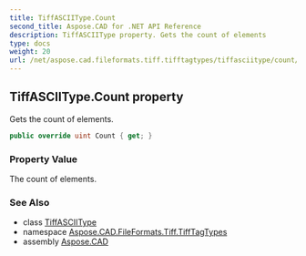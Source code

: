 ```yaml
---
title: TiffASCIIType.Count
second_title: Aspose.CAD for .NET API Reference
description: TiffASCIIType property. Gets the count of elements
type: docs
weight: 20
url: /net/aspose.cad.fileformats.tiff.tifftagtypes/tiffasciitype/count/
---
```

## TiffASCIIType.Count property

Gets the count of elements.

```csharp
public override uint Count { get; }
```

### Property Value

The count of elements.

### See Also

* class [TiffASCIIType](../)
* namespace [Aspose.CAD.FileFormats.Tiff.TiffTagTypes](../../tiffasciitype/)
* assembly [Aspose.CAD](../../../)


